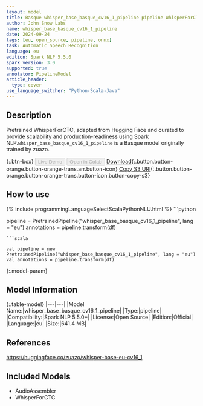 ```yaml
---
layout: model
title: Basque whisper_base_basque_cv16_1_pipeline pipeline WhisperForCTC from zuazo
author: John Snow Labs
name: whisper_base_basque_cv16_1_pipeline
date: 2024-09-24
tags: [eu, open_source, pipeline, onnx]
task: Automatic Speech Recognition
language: eu
edition: Spark NLP 5.5.0
spark_version: 3.0
supported: true
annotator: PipelineModel
article_header:
  type: cover
use_language_switcher: "Python-Scala-Java"
---
```


## Description

Pretrained WhisperForCTC, adapted from Hugging Face and curated to provide scalability and production-readiness using Spark NLP.`whisper_base_basque_cv16_1_pipeline` is a Basque model originally trained by zuazo.

{:.btn-box}
<button class="button button-orange" disabled>Live Demo</button>
<button class="button button-orange" disabled>Open in Colab</button>
[Download](https://s3.amazonaws.com/auxdata.johnsnowlabs.com/public/models/whisper_base_basque_cv16_1_pipeline_eu_5.5.0_3.0_1727141501672.zip){:.button.button-orange.button-orange-trans.arr.button-icon}
[Copy S3 URI](s3://auxdata.johnsnowlabs.com/public/models/whisper_base_basque_cv16_1_pipeline_eu_5.5.0_3.0_1727141501672.zip){:.button.button-orange.button-orange-trans.button-icon.button-copy-s3}

## How to use



<div class="tabs-box" markdown="1">
{% include programmingLanguageSelectScalaPythonNLU.html %}
```python

pipeline = PretrainedPipeline("whisper_base_basque_cv16_1_pipeline", lang = "eu")
annotations =  pipeline.transform(df)   

```
```scala

val pipeline = new PretrainedPipeline("whisper_base_basque_cv16_1_pipeline", lang = "eu")
val annotations = pipeline.transform(df)

```
</div>

{:.model-param}
## Model Information

{:.table-model}
|---|---|
|Model Name:|whisper_base_basque_cv16_1_pipeline|
|Type:|pipeline|
|Compatibility:|Spark NLP 5.5.0+|
|License:|Open Source|
|Edition:|Official|
|Language:|eu|
|Size:|641.4 MB|

## References

https://huggingface.co/zuazo/whisper-base-eu-cv16_1

## Included Models

- AudioAssembler
- WhisperForCTC